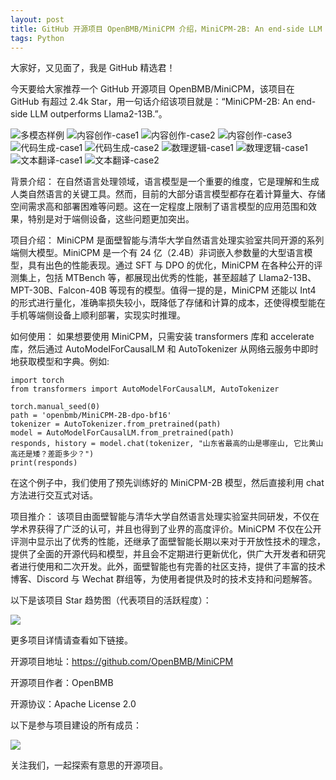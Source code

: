 ```yaml
---
layout: post
title: GitHub 开源项目 OpenBMB/MiniCPM 介绍，MiniCPM-2B: An end-side LLM outperforms Llama2-13B.
tags: Python
---
```


大家好，又见面了，我是 GitHub 精选君！

今天要给大家推荐一个 GitHub 开源项目 OpenBMB/MiniCPM，该项目在 GitHub 有超过 2.4k Star，用一句话介绍该项目就是：“MiniCPM-2B: An end-side LLM outperforms Llama2-13B.”。



![多模态样例](https://github.com/OpenBMB/OmniLMM/blob/main/assets/Snake_cn_Mushroom_en.gif)
![内容创作-case1](https://raw.githubusercontent.com/OpenBMB/MiniCPM/master/./assets/creation.case1.png)
![内容创作-case2](https://raw.githubusercontent.com/OpenBMB/MiniCPM/master/./assets/creation.case2.png)
![内容创作-case3](https://raw.githubusercontent.com/OpenBMB/MiniCPM/master/./assets/creation.case3.png)
![代码生成-case1](https://raw.githubusercontent.com/OpenBMB/MiniCPM/master/./assets/code.case1.gif)
![代码生成-case2](https://raw.githubusercontent.com/OpenBMB/MiniCPM/master/./assets/code.case2.gif)
![数理逻辑-case1](https://raw.githubusercontent.com/OpenBMB/MiniCPM/master/./assets/math.case1.png)
![数理逻辑-case1](https://raw.githubusercontent.com/OpenBMB/MiniCPM/master/./assets/math.case2.png)
![文本翻译-case1](https://raw.githubusercontent.com/OpenBMB/MiniCPM/master/./assets/translation.case1.png)
![文本翻译-case2](https://raw.githubusercontent.com/OpenBMB/MiniCPM/master/./assets/translation.case2.png)



背景介绍：
在自然语言处理领域，语言模型是一个重要的维度，它是理解和生成人类自然语言的关键工具。然而，目前的大部分语言模型都存在着计算量大、存储空间需求高和部署困难等问题。这在一定程度上限制了语言模型的应用范围和效果，特别是对于端侧设备，这些问题更加突出。

项目介绍：
MiniCPM 是面壁智能与清华大学自然语言处理实验室共同开源的系列端侧大模型。MiniCPM 是一个有 24 亿（2.4B）非词嵌入参数量的大型语言模型，具有出色的性能表现。通过 SFT 与 DPO 的优化，MiniCPM 在各种公开的评测集上，包括 MTBench 等，都展现出优秀的性能，甚至超越了 Llama2-13B、MPT-30B、Falcon-40B 等现有的模型。值得一提的是，MiniCPM 还能以 Int4 的形式进行量化，准确率损失较小，既降低了存储和计算的成本，还使得模型能在手机等端侧设备上顺利部署，实现实时推理。

如何使用：
如果想要使用 MiniCPM，只需安装 transformers 库和 accelerate 库，然后通过 AutoModelForCausalLM 和 AutoTokenizer 从网络云服务中即时地获取模型和字典。例如:
```
import torch
from transformers import AutoModelForCausalLM, AutoTokenizer

torch.manual_seed(0)
path = 'openbmb/MiniCPM-2B-dpo-bf16'
tokenizer = AutoTokenizer.from_pretrained(path)
model = AutoModelForCausalLM.from_pretrained(path)
responds, history = model.chat(tokenizer, "山东省最高的山是哪座山, 它比黄山高还是矮？差距多少？")
print(responds)
```
在这个例子中，我们使用了预先训练好的 MiniCPM-2B 模型，然后直接利用 chat 方法进行交互式对话。

项目推介：
该项目由面壁智能与清华大学自然语言处理实验室共同研发，不仅在学术界获得了广泛的认可，并且也得到了业界的高度评价。MiniCPM 不仅在公开评测中显示出了优秀的性能，还继承了面壁智能长期以来对于开放性技术的理念，提供了全面的开源代码和模型，并且会不定期进行更新优化，供广大开发者和研究者进行使用和二次开发。此外，面壁智能也有完善的社区支持，提供了丰富的技术博客、Discord 与 Wechat 群组等，为使用者提供及时的技术支持和问题解答。


以下是该项目 Star 趋势图（代表项目的活跃程度）：

![](https://api.star-history.com/svg?repos=OpenBMB/MiniCPM&type=Timeline)

更多项目详情请查看如下链接。

开源项目地址：https://github.com/OpenBMB/MiniCPM 

开源项目作者：OpenBMB

开源协议：Apache License 2.0

以下是参与项目建设的所有成员：

![](https://contrib.rocks/image?repo=OpenBMB/MiniCPM)

关注我们，一起探索有意思的开源项目。

